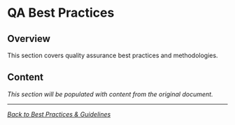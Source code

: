 # QA Best Practices

## Overview

This section covers quality assurance best practices and methodologies.

## Content

*This section will be populated with content from the original document.*

---

*[Back to Best Practices & Guidelines](index.md)*
